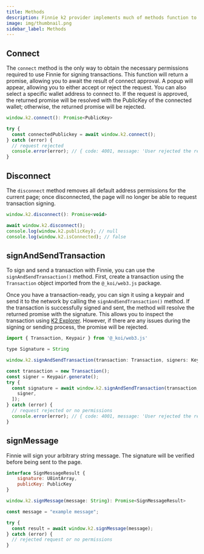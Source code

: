 ```yaml
---
title: Methods
description: Finnie k2 provider implements much of methods function to control the status of Finnie.
image: img/thumbnail.png
sidebar_label: Methods
---
```


## Connect

The `connect` method is the only way to obtain the necessary permissions required to use Finnie for signing transactions. This function will return a promise, allowing you to await the result of connect approval. A popup will appear, allowing you to either accept or reject the request. You can also select a specific wallet address to connect to. If the request is approved, the returned promise will be resolved with the PublicKey of the connected wallet; otherwise, the returned promise will be rejected.

```js
window.k2.connect(): Promise<PublicKey>
```

```js
try {
  const connectedPublickey = await window.k2.connect();
} catch (error) {
  // request rejected
  console.error(error); // { code: 4001, message: 'User rejected the request.' }
}
```

## Disconnect

The `disconnect` method removes all default address permissions for the current page; once disconnected, the page will no longer be able to request transaction signing.

```js
window.k2.disconnect(): Promise<void>
```

```js
await window.k2.disconnect();
console.log(window.k2.publicKey); // null
console.log(window.k2.isConnected); // false
```

## signAndSendTransaction

To sign and send a transaction with Finnie, you can use the `signAndSendTransaction()` method. First, create a transaction using the `Transaction` object imported from the `@_koi/web3.js` package.

Once you have a transaction-ready, you can sign it using a keypair and send it to the network by calling the `signAndSendTransaction()` method. If the transaction is successfully signed and sent, the method will resolve the returned promise with the signature. This allows you to inspect the transaction using <a href="https://explorer.koii.live/" target="_blank">K2 Explorer</a>.  However, if there are any issues during the signing or sending process, the promise will be rejected.

```js
import { Transaction, Keypair } from '@_koi/web3.js'

type Signature = String

window.k2.signAndSendTransaction(transaction: Transaction, signers: Keypair[]): Promise<Signature>
```

```js
const transaction = new Transaction();
const signer = Keypair.generate();
try {
  const signature = await window.k2.signAndSendTransaction(transaction, [
    signer,
  ]);
} catch (error) {
  // request rejected or no permissions
  console.error(error); // { code: 4001, message: 'User rejected the request' }
}
```

## signMessage

Finnie will sign your arbitrary string message. The signature will be verified before being sent to the page.

```js
interface SignMessageResult {
    signature: U8intArray,
    publicKey: PublicKey
}

window.k2.signMessage(message: String): Promise<SignMessageResult>
```

```js
const message = "example message";

try {
  const result = await window.k2.signMessage(message);
} catch (error) {
  // rejected request or no permissions
}
```
